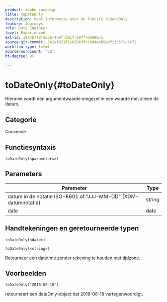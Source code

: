 ```yaml
---
product: adobe campaign
title: toDateOnly
description: Meer informatie over de functie toDateOnly
feature: Journeys
role: Data Engineer
level: Experienced
exl-id: 19a4b7f8-5636-4b8f-b81f-28ff7da99671
source-git-commit: 5e2af021f1c82063fcc0d4e4b5edf13c57cc6c72
workflow-type: tm+mt
source-wordcount: '52'
ht-degree: 9%

---
```


# toDateOnly{#toDateOnly}

Hiermee wordt een argumentwaarde omgezet in een waarde met alleen de datum.

## Categorie

Conversie

## Functiesyntaxis

`toDateOnly(<parameters>)`

## Parameters

| Parameter | Type |
|-----------|------------------|
| datum in de notatie ISO-8601 of &quot;JJJ-MM-DD&quot; (XDM-datumnotatie) | string |
| date | date |

## Handtekeningen en geretourneerde typen

`toDateOnly(<date>)`

`toDateOnly(<string>)`

Retourneer een datetime zonder rekening te houden met tijdzone.

## Voorbeelden

`toDateOnly("2016-08-18")`

retourneert een dateOnly-object dat 2016-08-18 vertegenwoordigt.